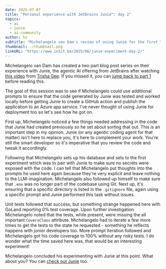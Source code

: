 ```yaml
---
date: 2025-07-07
title: "Personal experience with JetBrains Junie™: day 2"
topics:
  - ai
  - junie
  - ai-community
author: hs
subtitle: "Michelangelo van Dam's review of using Junie for the first time - Part 2"
thumbnail: ./thumbnail.png
linkURL: "https://www.in2it.be/2025/06/junie-experiment-day-2/"
---
```


Michelangelo van Dam has created a two part blog post series on their experience with Junie, the agentic AI offering from JetBrains after watching [this video](https://youtu.be/BNuFZjM61To?feature=shared) from [Trisha Gee](https://x.com/trisha_gee). If you missed it, you can [jump back to part 1](../jetbrains-junie-day-one/) before reading this.

The goal of this session was to see if Michelangelo could use additional prompts to ensure that the code generated by Junie was tested and worked locally before getting Junie to create a GitHub action and publish the application to an Azure app service. I've never thought of using Junie for deployment too so let's see how he got on.

First up, Michelangelo noticed a few things needed addressing in the code that Junie had created previously so he set about sorting that out. This is an important step in my opinion. Junie (or any agentic coding agent for that matter) isn't here to replace you, it's here to complement your work. You're still the smart developer so it's imperative that you review the code and tweak it accordingly.

Following that Michelangelo sets up his database and sets to the first experiment which was to pair with Junie to make sure no secrets were exposed with the code. I can tell that Michelangelo put thoughts into the prompts he used here again because they're very explicit and leave nothing to the LLM-imagination. Michelangelo also followed up himself to make sure that `.env` was no longer part of the codebase using Git. Next up, it's ensuring that a specific directory is listed in the `.gitignore` file, again using a specific prompt and Junie performed this task without issues.

Unit tests followed that success, but something strange happened here with GoLand reporting 0% test coverage. Upon further investigation Michelangelo noted that the tests, while present, were missing the all important `CoversClass` attribute. Michelangelo had to iterate a few more times to get the tests to the state he requested - something he reflects happens with junior developers too. More prompt iteration followed and Michelangelo got his code coverage to 100% without any risky tests. I do wonder what the time saved here was, that would be an interesting experiment!

Michelangelo concluded his experimenting with Junie at this point. What about you? You can [check out Junie](https://www.jetbrains.com/junie/) too.

